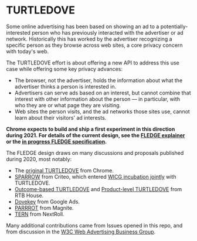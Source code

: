 # TURTLEDOVE

Some online advertising has been based on showing an ad to a potentially-interested person who has previously interacted with the advertiser or ad network.
Historically this has worked by the advertiser recognizing a specific person as they browse across web sites, a core privacy concern with today's web.

The TURTLEDOVE effort is about offering a new API to address this use case while offering some key privacy advances:

*   The browser, not the advertiser, holds the information about what the advertiser thinks a person is interested in.
*   Advertisers can serve ads based on an interest, but cannot combine that interest with other information about the person — in particular, with who they are or what page they are visiting.
*   Web sites the person visits, and the ad networks those sites use, cannot learn about their visitors' ad interests.

**Chrome expects to build and ship a first experiment in this direction during 2021.  For details of the current design, see the [FLEDGE explainer](FLEDGE.md) or the [in progress FLEDGE specification](https://wicg.github.io/turtledove/).**

The FLEDGE design draws on many discussions and proposals published during 2020, most notably:
*  The [original TURTLEDOVE](Original-TURTLEDOVE.md) from Chrome.
*  [SPARROW](https://github.com/WICG/sparrow) from Criteo, which entered [WICG incubation jointly](https://discourse.wicg.io/t/advertising-to-interest-groups-without-tracking/4565) with TURTLEDOVE.
*  [Outcome-based TURTLEDOVE](OUTCOME_BASED.md) and [Product-level TURTLEDOVE](PRODUCT_LEVEL.md) from RTB House.
*  [Dovekey](https://github.com/google/ads-privacy/tree/master/proposals/dovekey) from Google Ads.
*  [PARRROT](https://github.com/prebid/identity-gatekeeper/blob/master/proposals/PARRROT.md) from Magnite.
*  [TERN](TERN.md) from NextRoll.

Many additional contributions came from Issues opened in this repo, and from discussion in the [W3C Web Advertising Business Group](https://github.com/w3c/web-advertising).
